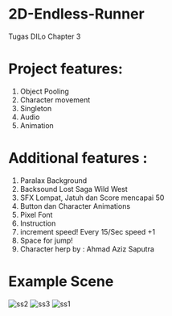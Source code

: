 # 2D-Endless-Runner
Tugas DILo Chapter 3

# Project features:
1. Object Pooling
2. Character movement
3. Singleton
4. Audio
5. Animation

# Additional features :
1. Paralax Background 
2. Backsound Lost Saga Wild West
3. SFX Lompat, Jatuh dan Score mencapai 50
4. Button dan Character Animations
5. Pixel Font
6. Instruction
7. increment speed! Every 15/Sec speed +1
8. Space for jump!
9. Character herp by : Ahmad Aziz Saputra

# Example Scene
![ss2](https://user-images.githubusercontent.com/89525164/133279903-0d6345a1-2022-4c74-9a4c-ee0f02c276f6.png)
![ss3](https://user-images.githubusercontent.com/89525164/133279908-7798aafe-33c0-4a3c-ada5-026835e57e6b.png)
![ss1](https://user-images.githubusercontent.com/89525164/133279924-170df3af-f2dc-4950-a358-9e573834b8b5.png)
